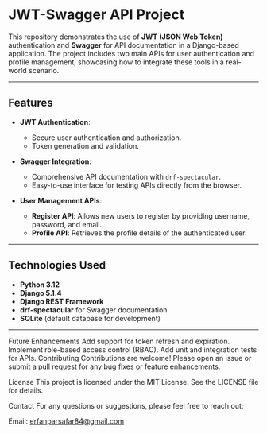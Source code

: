 # JWT-Swagger API Project

This repository demonstrates the use of **JWT (JSON Web Token)** authentication and **Swagger** for API documentation in a Django-based application. The project includes two main APIs for user authentication and profile management, showcasing how to integrate these tools in a real-world scenario.

---

## **Features**

- **JWT Authentication**:
  - Secure user authentication and authorization.
  - Token generation and validation.

- **Swagger Integration**:
  - Comprehensive API documentation with `drf-spectacular`.
  - Easy-to-use interface for testing APIs directly from the browser.

- **User Management APIs**:
  - **Register API**: Allows new users to register by providing username, password, and email.
  - **Profile API**: Retrieves the profile details of the authenticated user.

---

## **Technologies Used**

- **Python 3.12**
- **Django 5.1.4**
- **Django REST Framework**
- **drf-spectacular** for Swagger documentation
- **SQLite** (default database for development)

---


Future Enhancements
Add support for token refresh and expiration.
Implement role-based access control (RBAC).
Add unit and integration tests for APIs.
Contributing
Contributions are welcome! Please open an issue or submit a pull request for any bug fixes or feature enhancements.

License
This project is licensed under the MIT License. See the LICENSE file for details.

Contact
For any questions or suggestions, please feel free to reach out:

Email: erfanparsafar84@gmail.com

